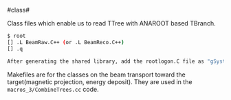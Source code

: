 #class#

Class files which enable us to read TTree with ANAROOT based TBranch.



```bash
$ root
[] .L BeamRaw.C++ (or .L BeamReco.C++)
[] .q

After generating the shared library, add the rootlogon.C file as "gSystem->Load("DIRECTORY/S22_analysis/class/BeamRaw_C.so");"
```

Makefiles are for the classes on the beam transport toward the target(magnetic projection, energy deposit).
They are used in the `macros_3/CombineTrees.cc` code.
